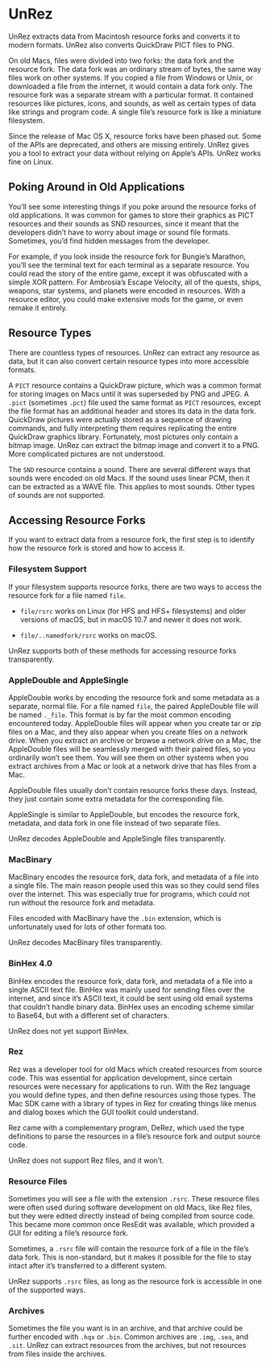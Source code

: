 # UnRez

UnRez extracts data from Macintosh resource forks and converts it to modern formats. UnRez also converts QuickDraw PICT files to PNG.

On old Macs, files were divided into two forks: the data fork and the resource fork. The data fork was an ordinary stream of bytes, the same way files work on other systems. If you copied a file from Windows or Unix, or downloaded a file from the internet, it would contain a data fork only. The resource fork was a separate stream with a particular format. It contained resources like pictures, icons, and sounds, as well as certain types of data like strings and program code. A single file’s resource fork is like a miniature filesystem.

Since the release of Mac OS X, resource forks have been phased out. Some of the APIs are deprecated, and others are missing entirely. UnRez gives you a tool to extract your data without relying on Apple’s APIs. UnRez works fine on Linux.

## Poking Around in Old Applications

You’ll see some interesting things if you poke around the resource forks of old applications. It was common for games to store their graphics as PICT resources and their sounds as SND resources, since it meant that the developers didn’t have to worry about image or sound file formats. Sometimes, you’d find hidden messages from the developer.

For example, if you look inside the resource fork for Bungie’s Marathon, you’ll see the terminal text for each terminal as a separate resource. You could read the story of the entire game, except it was obfuscated with a simple XOR pattern. For Ambrosia’s Escape Velocity, all of the quests, ships, weapons, star systems, and planets were encoded in resources. With a resource editor, you could make extensive mods for the game, or even remake it entirely.

## Resource Types

There are countless types of resources. UnRez can extract any resource as data, but it can also convert certain resource types into more accessible formats.

A `PICT` resource contains a QuickDraw picture, which was a common format for storing images on Macs until it was superseded by PNG and JPEG. A `.pict` (sometimes `.pct`) file used the same format as `PICT` resources, except the file format has an additional header and stores its data in the data fork. QuickDraw pictures were actually stored as a sequence of drawing commands, and fully interpreting them requires replicating the entire QuickDraw graphics library. Fortunately, most pictures only contain a bitmap image. UnRez can extract the bitmap image and convert it to a PNG. More complicated pictures are not understood.

The `SND` resource contains a sound. There are several different ways that sounds were encoded on old Macs. If the sound uses linear PCM, then it can be extracted as a WAVE file. This applies to most sounds. Other types of sounds are not supported.

## Accessing Resource Forks

If you want to extract data from a resource fork, the first step is to identify how the resource fork is stored and how to access it.

### Filesystem Support

If your filesystem supports resource forks, there are two ways to access the resource fork for a file named `file`.

* `file/rsrc` works on Linux (for HFS and HFS+ filesystems) and older versions of macOS, but in macOS 10.7 and newer it does not work.

* `file/..namedfork/rsrc` works on macOS.

UnRez supports both of these methods for accessing resource forks transparently.

### AppleDouble and AppleSingle

AppleDouble works by encoding the resource fork and some metadata as a separate, normal file. For a file named `file`, the paired AppleDouble file will be named `._file`. This format is by far the most common encoding encountered today. AppleDouble files will appear when you create tar or zip files on a Mac, and they also appear when you create files on a network drive. When you extract an archive or browse a network drive on a Mac, the AppleDouble files will be seamlessly merged with their paired files, so you ordinarily won’t see them. You will see them on other systems when you extract archives from a Mac or look at a network drive that has files from a Mac.

AppleDouble files usually don’t contain resource forks these days. Instead, they just contain some extra metadata for the corresponding file.

AppleSingle is similar to AppleDouble, but encodes the resource fork, metadata, and data fork in one file instead of two separate files.

UnRez decodes AppleDouble and AppleSingle files transparently.

### MacBinary

MacBinary encodes the resource fork, data fork, and metadata of a file into a single file. The main reason people used this was so they could send files over the internet. This was especially true for programs, which could not run without the resource fork and metadata.

Files encoded with MacBinary have the `.bin` extension, which is unfortunately used for lots of other formats too.

UnRez decodes MacBinary files transparently.

### BinHex 4.0

BinHex encodes the resource fork, data fork, and metadata of a file into a single ASCII text file. BinHex was mainly used for sending files over the internet, and since it’s ASCII text, it could be sent using old email systems that couldn’t handle binary data. BinHex uses an encoding scheme similar to Base64, but with a different set of characters.

UnRez does not yet support BinHex.

### Rez

Rez was a developer tool for old Macs which created resources from source code. This was essential for application development, since certain resources were necessary for applications to run. With the Rez language you would define types, and then define resources using those types. The Mac SDK came with a library of types in Rez for creating things like menus and dialog boxes which the GUI toolkit could understand.

Rez came with a complementary program, DeRez, which used the type definitions to parse the resources in a file’s resource fork and output source code.

UnRez does not support Rez files, and it won’t.

### Resource Files

Sometimes you will see a file with the extension `.rsrc`. These resource files were often used during software development on old Macs, like Rez files, but they were edited directly instead of being compiled from source code. This became more common once ResEdit was available, which provided a GUI for editing a file’s resource fork.

Sometimes, a `.rsrc` file will contain the resource fork of a file in the file’s data fork. This is non-standard, but it makes it possible for the file to stay intact after it’s transferred to a different system.

UnRez supports `.rsrc` files, as long as the resource fork is accessible in one of the supported ways.

### Archives

Sometimes the file you want is in an archive, and that archive could be further encoded with `.hqx` or `.bin`. Common archives are `.img`, `.sea`, and `.sit`. UnRez can extract resources from the archives, but not resources from files inside the archives.
